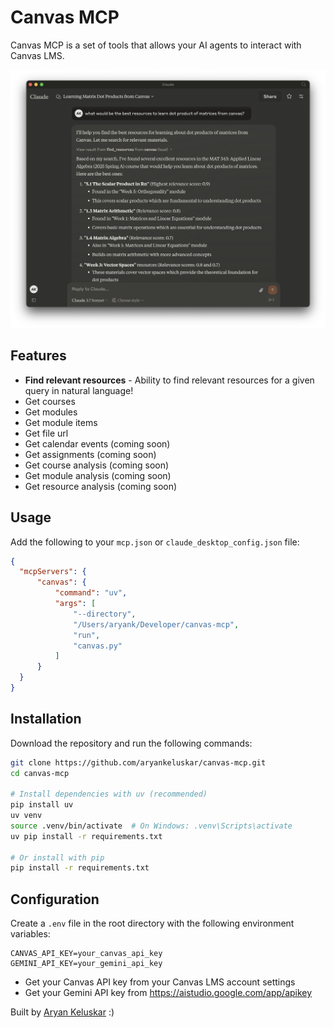 # Canvas MCP

Canvas MCP is a set of tools that allows your AI agents to interact with Canvas LMS.

![example](example.png)

## Features

- **Find relevant resources** - Ability to find relevant resources for a given query in natural language!
- Get courses
- Get modules
- Get module items
- Get file url
- Get calendar events (coming soon)
- Get assignments (coming soon)
- Get course analysis (coming soon)
- Get module analysis (coming soon)
- Get resource analysis (coming soon)

## Usage

Add the following to your `mcp.json` or `claude_desktop_config.json` file:

```json
{
  "mcpServers": {
      "canvas": {
          "command": "uv",
          "args": [
              "--directory",
              "/Users/aryank/Developer/canvas-mcp",
              "run",
              "canvas.py"
          ]
      }
  }
}
```

## Installation

Download the repository and run the following commands:

```bash
git clone https://github.com/aryankeluskar/canvas-mcp.git
cd canvas-mcp

# Install dependencies with uv (recommended)
pip install uv
uv venv
source .venv/bin/activate  # On Windows: .venv\Scripts\activate
uv pip install -r requirements.txt

# Or install with pip
pip install -r requirements.txt
```

## Configuration

Create a `.env` file in the root directory with the following environment variables:

```
CANVAS_API_KEY=your_canvas_api_key
GEMINI_API_KEY=your_gemini_api_key
```

- Get your Canvas API key from your Canvas LMS account settings
- Get your Gemini API key from https://aistudio.google.com/app/apikey

Built by [Aryan Keluskar](https://aryankeluskar.com) :)
